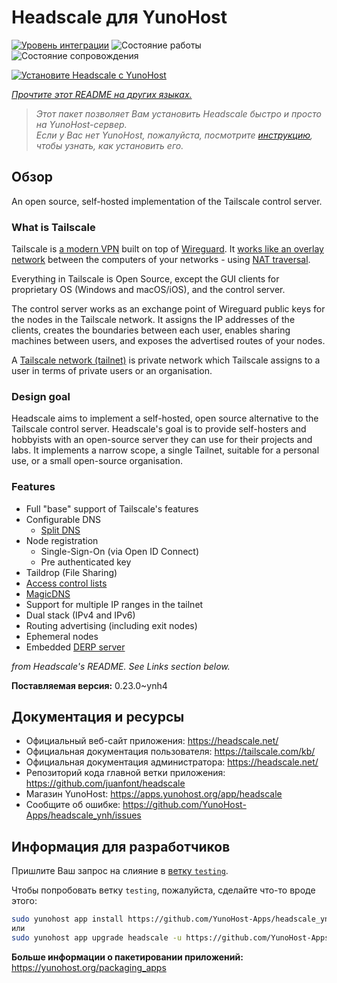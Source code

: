 <!--
Важно: этот README был автоматически сгенерирован <https://github.com/YunoHost/apps/tree/master/tools/readme_generator>
Он НЕ ДОЛЖЕН редактироваться вручную.
-->

# Headscale для YunoHost

[![Уровень интеграции](https://apps.yunohost.org/badge/integration/headscale)](https://ci-apps.yunohost.org/ci/apps/headscale/)
![Состояние работы](https://apps.yunohost.org/badge/state/headscale)
![Состояние сопровождения](https://apps.yunohost.org/badge/maintained/headscale)

[![Установите Headscale с YunoHost](https://install-app.yunohost.org/install-with-yunohost.svg)](https://install-app.yunohost.org/?app=headscale)

*[Прочтите этот README на других языках.](./ALL_README.md)*

> *Этот пакет позволяет Вам установить Headscale быстро и просто на YunoHost-сервер.*  
> *Если у Вас нет YunoHost, пожалуйста, посмотрите [инструкцию](https://yunohost.org/install), чтобы узнать, как установить его.*

## Обзор

An open source, self-hosted implementation of the Tailscale control server.

### What is Tailscale

Tailscale is [a modern VPN](https://tailscale.com/) built on top of
[Wireguard](https://www.wireguard.com/).
It [works like an overlay network](https://tailscale.com/blog/how-tailscale-works/)
between the computers of your networks - using
[NAT traversal](https://tailscale.com/blog/how-nat-traversal-works/).

Everything in Tailscale is Open Source, except the GUI clients for proprietary OS
(Windows and macOS/iOS), and the control server.

The control server works as an exchange point of Wireguard public keys for the
nodes in the Tailscale network. It assigns the IP addresses of the clients,
creates the boundaries between each user, enables sharing machines between users,
and exposes the advertised routes of your nodes.

A [Tailscale network (tailnet)](https://tailscale.com/kb/1136/tailnet/) is private
network which Tailscale assigns to a user in terms of private users or an
organisation.

### Design goal

Headscale aims to implement a self-hosted, open source alternative to the Tailscale
control server.
Headscale's goal is to provide self-hosters and hobbyists with an open-source
server they can use for their projects and labs.
It implements a narrow scope, a single Tailnet, suitable for a personal use, or a small
open-source organisation.

### Features


- Full "base" support of Tailscale's features
- Configurable DNS
  - [Split DNS](https://tailscale.com/kb/1054/dns/#using-dns-settings-in-the-admin-console)
- Node registration
  - Single-Sign-On (via Open ID Connect)
  - Pre authenticated key
- Taildrop (File Sharing)
- [Access control lists](https://tailscale.com/kb/1018/acls/)
- [MagicDNS](https://tailscale.com/kb/1081/magicdns)
- Support for multiple IP ranges in the tailnet
- Dual stack (IPv4 and IPv6)
- Routing advertising (including exit nodes)
- Ephemeral nodes
- Embedded [DERP server](https://tailscale.com/blog/how-tailscale-works/#encrypted-tcp-relays-derp)

*from Headscale's README. See Links section below.*


**Поставляемая версия:** 0.23.0~ynh4
## Документация и ресурсы

- Официальный веб-сайт приложения: <https://headscale.net/>
- Официальная документация пользователя: <https://tailscale.com/kb/>
- Официальная документация администратора: <https://headscale.net/>
- Репозиторий кода главной ветки приложения: <https://github.com/juanfont/headscale>
- Магазин YunoHost: <https://apps.yunohost.org/app/headscale>
- Сообщите об ошибке: <https://github.com/YunoHost-Apps/headscale_ynh/issues>

## Информация для разработчиков

Пришлите Ваш запрос на слияние в [ветку `testing`](https://github.com/YunoHost-Apps/headscale_ynh/tree/testing).

Чтобы попробовать ветку `testing`, пожалуйста, сделайте что-то вроде этого:

```bash
sudo yunohost app install https://github.com/YunoHost-Apps/headscale_ynh/tree/testing --debug
или
sudo yunohost app upgrade headscale -u https://github.com/YunoHost-Apps/headscale_ynh/tree/testing --debug
```

**Больше информации о пакетировании приложений:** <https://yunohost.org/packaging_apps>
